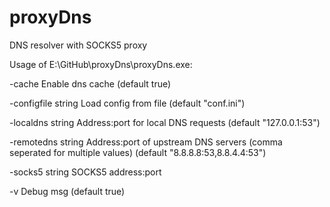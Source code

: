 # proxyDns
DNS resolver with SOCKS5 proxy

Usage of E:\GitHub\proxyDns\proxyDns.exe:

  -cache Enable dns cache (default true)
  
  -configfile string Load config from file (default "conf.ini")
  
  -localdns string Address:port for local DNS requests (default "127.0.0.1:53")
  
  -remotedns string Address:port of upstream DNS servers (comma seperated for multiple values) (default "8.8.8.8:53,8.8.4.4:53")
  
  -socks5 string SOCKS5 address:port
  
  -v    Debug msg (default true)
